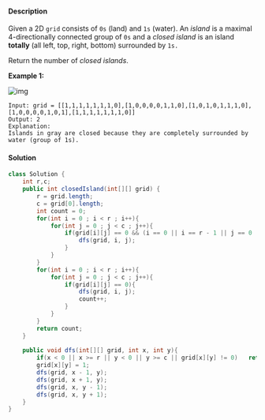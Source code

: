 #### Description

Given a 2D `grid` consists of `0s` (land) and `1s` (water). An *island* is a maximal 4-directionally connected group of `0s` and a *closed island* is an island **totally** (all left, top, right, bottom) surrounded by `1s.`

Return the number of *closed islands*.

 

**Example 1:**

![img](https://assets.leetcode.com/uploads/2019/10/31/sample_3_1610.png)

```
Input: grid = [[1,1,1,1,1,1,1,0],[1,0,0,0,0,1,1,0],[1,0,1,0,1,1,1,0],[1,0,0,0,0,1,0,1],[1,1,1,1,1,1,1,0]]
Output: 2
Explanation: 
Islands in gray are closed because they are completely surrounded by water (group of 1s).
```



#### Solution

```java
class Solution {
    int r,c;
    public int closedIsland(int[][] grid) {
        r = grid.length;
        c = grid[0].length;
        int count = 0;
        for(int i = 0 ; i < r ; i++){
            for(int j = 0 ; j < c ; j++){
                if(grid[i][j] == 0 && (i == 0 || i == r - 1 || j == 0 || j == c - 1)){
                    dfs(grid, i, j);
                }
            }
        }
        for(int i = 0 ; i < r ; i++){
            for(int j = 0 ; j < c ; j++){
                if(grid[i][j] == 0){
                    dfs(grid, i, j);
                    count++;
                }
            }
        }
        return count;
    }
    
    public void dfs(int[][] grid, int x, int y){
        if(x < 0 || x >= r || y < 0 || y >= c || grid[x][y] != 0)   return;
        grid[x][y] = 1;
        dfs(grid, x - 1, y);
        dfs(grid, x + 1, y);
        dfs(grid, x, y - 1);
        dfs(grid, x, y + 1);
    }
}
```

